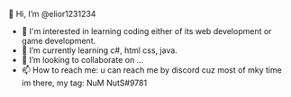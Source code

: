 👋 Hi, I’m @elior1231234
- 👀 I'm interested in learning coding either of its web development or game development.
- 🌱 I’m currently learning c#, html css, java.
- 💞️ I’m looking to collaborate on ...
- 📫 How to reach me: u can reach me by discord cuz most of mky time im there, my tag: NuM NutS#9781


<!--
**elior1231234/elior1231234** is a ✨ _special_ ✨ repository because its `README.md` (this file) appears on your GitHub profile.

Here are some ideas to get you started:

- 🔭 I’m currently working on ...
- 🌱 I’m currently learning ...
- 👯 I’m looking to collaborate on ...
- 🤔 I’m looking for help with ...
- 💬 Ask me about ...
- 📫 How to reach me: ...
- 😄 Pronouns: ...
- ⚡ Fun fact: ...
-->
